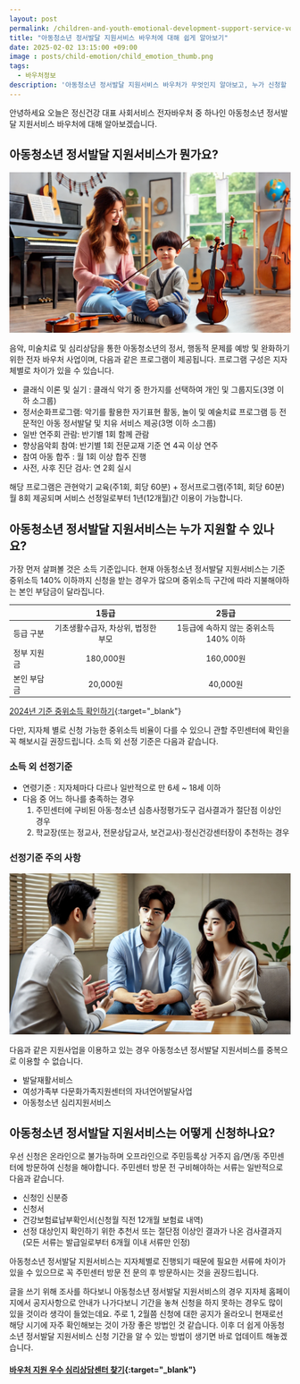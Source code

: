 ```yaml
---
layout: post
permalink: /children-and-youth-emotional-development-support-service-voucher/
title: "아동청소년 정서발달 지원서비스 바우처에 대해 쉽게 알아보기"
date: 2025-02-02 13:15:00 +09:00
image : posts/child-emotion/child_emotion_thumb.png
tags:
  - 바우처정보
description: '아동청소년 정서발달 지원서비스 바우처가 무엇인지 알아보고, 누가 신청할 수 있는지 어떤 혜택이 있는지 살펴보겠습니다.'
---
```


안녕하세요 오늘은 정신건강 대표 사회서비스 전자바우처 중 하나인 아동청소년 정서발달 지원서비스 바우처에 대해 알아보겠습니다.<br>

## 아동청소년 정서발달 지원서비스가 뭔가요?

![음악 심리치료를 받고 있는 아이](/images/posts/child-emotion/child_receiving_music_psychotherapy.webp)

음악, 미술치료 및 심리상담을 통한 아동청소년의 정서, 행동적 문제를 예방 및 완화하기 위한 전자 바우처 사업이며, 다음과 같은 프로그램이 제공됩니다. 프로그램 구성은 지자체별로 차이가 있을 수 있습니다.

- 클래식 이론 및 실기 : 클래식 악기 중 한가지를 선택하여 개인 및 그룹지도(3명 이하 소그룹)
- 정서순화프로그램: 악기를 활용한 자기표현 활동, 놀이 및 예술치료 프로그램 등 전문적인 아동 정서발달 및 치유 서비스 제공(3명 이하 소그룹)
- 일반 연주회 관람: 반기별 1회 함께 관람
- 향상음악회 참여: 반기별 1회 전문교재 기준 연 4곡 이상 연주
- 참여 아동 합주 : 월 1회 이상 합주 진행
- 사전, 사후 진단 검사: 연 2회 실시

해당 프로그램은 관현악기 교육(주1회, 회당 60분) + 정서프로그램(주1회, 회당 60분) 월 8회 제공되며 서비스 선정일로부터 1년(12개월)간 이용이 가능합니다.

## 아동청소년 정서발달 지원서비스는 누가 지원할 수 있나요?

가장 먼저 살펴볼 것은 소득 기준입니다. 현재 아동청소년 정서발달 지원서비스는 기준 중위소득 140% 이하까지 신청을 받는 경우가 많으며 중위소득 구간에 따라 지불해야하는 본인 부담금이 달라집니다.

|        | 1등급                 | 2등급                      |
|:------ |:-------------------:|:------------------------:|
| 등급 구분  | 기초생활수급자, 차상위, 법정한부모 | 1등급에 속하지 않는 중위소득 140% 이하 |
| 정부 지원금 | 180,000원            | 160,000원                 |
| 본인 부담금 | 20,000원             | 40,000원                  |

[2024년 기준 중위소득 확인하기](https://www.changwon.go.kr/youth/05085/05245.web){:target="_blank"}

다만, 지자체 별로 신청 가능한 중위소득 비율이 다를 수 있으니 관할 주민센터에 확인을 꼭 해보시길 권장드립니다. 소득 외 선정 기준은 다음과 같습니다.

### 소득 외 선정기준

- 연령기준 : 지자체마다 다르나 일반적으로 만 6세 ~ 18세 이하
- 다음 중 어느 하나를 충족하는 경우
  1. 주민센터에 구비된 아동·청소년 심층사정평가도구 검사결과가 절단점 이상인 경우
  2. 학교장(또는 정교사, 전문상담교사, 보건교사)·정신건강센터장이 추천하는 경우

### 선정기준 주의 사항

![담당자로부터 주의 사항을 듣고 있는 부모](/images/posts/child-emotion/parents_listening_to_precautions.webp)

다음과 같은 지원사업을 이용하고 있는 경우 아동청소년 정서발달 지원서비스를 중복으로 이용할 수 없습니다.

- 발달재활서비스
- 여성가족부 다문화가족지원센터의 자녀언어발달사업
- 아동청소년 심리지원서비스

## 아동청소년 정서발달 지원서비스는 어떻게 신청하나요?

우선 신청은 온라인으로 불가능하며 오프라인으로 주민등록상 거주지 읍/면/동 주민센터에 방문하여 신청을 해야합니다. 주민센터 방문 전 구비해야하는 서류는 일반적으로 다음과 같습니다.

- 신청인 신분증
- 신청서
- 건강보험료납부확인서(신청월 직전 12개월 보험료 내역)
- 선정 대상인지 확인하기 위한 추천서 또는 절단점 이상인 결과가 나온 검사결과지(모든 서류는 발급일로부터 6개월 이내 서류만 인정)

아동청소년 정서발달 지원서비스는 지자체별로 진행되기 때문에 필요한 서류에 차이가 있을 수 있으므로 꼭 주민센터 방문 전 문의 후 방문하시는 것을 권장드립니다.

글을 쓰기 위해 조사를 하다보니 아동청소년 정서발달 지원서비스의 경우 지자체 홈페이지에서 공지사항으로 안내가 나가다보니 기간을 놓쳐 신청을 하지 못하는 경우도 많이 있을 것이라 생각이 들었는데요. 주로 1, 2월쯤 신청에 대한 공지가 올라오니 현재로선 해당 시기에 자주 확인해보는 것이 가장 좋은 방법인 것 같습니다. 이후 더 쉽게 아동청소년 정서발달 지원서비스 신청 기간을 알 수 있는 방법이 생기면 바로 업데이트 해놓겠습니다.

#### [바우처 지원 우수 심리상담센터 찾기](https://bluecheese.kr/?utm_source=blog&utm_medium=social&utm_campaign=bluecheese_blog&utm_content=children_emotion_voucher){:target="_blank"}
